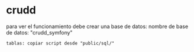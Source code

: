 # crudd
para ver el funcionamiento debe crear una base de datos:
	nombre de base de datos: "crudd_symfony"
	
	
	tablas: copiar script desde "public/sql/"

